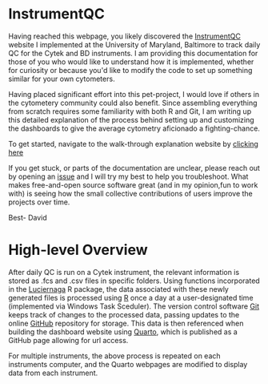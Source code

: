 # InstrumentQC 

Having reached this webpage, you likely discovered the [InstrumentQC](https://umgccfcss.github.io/InstrumentQC/) website I implemented at the University of Maryland, Baltimore to track daily QC for the Cytek and BD instruments. I am providing this documentation for those of you who would like to understand how it is implemented, whether for curiosity or because you'd like to modify the code to set up something similar for your own cytometers.

Having placed significant effort into this pet-project, I would love if others in the cytometery community could also benefit. Since assembling everything from scratch requires some familiarity with both R and Git, I am writing up this detailed explanation of the process behind setting up and customizing the dashboards to give the average cytometry aficionado a fighting-chance. 

To get started, navigate to the walk-through explanation website by [clicking here](https://davidrach.github.io/InstrumentQC_Install/)

If you get stuck, or parts of the documentation are unclear, please reach out by opening an [issue](https://github.com/DavidRach/InstrumentQC_Install/issues) and I will try my best to help you troubleshoot. What makes free-and-open source software great (and in my opinion,fun to work with) is seeing how the small collective contributions of users improve the projects over time. 

Best-
David

# High-level Overview

After daily QC is run on a Cytek instrument, the relevant information is stored as .fcs and .csv files in specific folders. Using functions incorporated in the [Luciernaga](https://github.com/DavidRach/Luciernaga) R package, the data associated with these newly generated files is processed using [R](https://www.r-project.org/) once a day at a user-designated time (implemented via Windows Task Sceduler). The version control software [Git](https://git-scm.com/) keeps track of changes to the processed data, passing updates to the online [GitHub](https://github.com/) repository for storage. This data is then referenced when building the dashboard website using [Quarto](https://quarto.org/), which is published as a GitHub page allowing for url access.

For multiple instruments, the above process is repeated on each instruments computer, and the Quarto webpages are modified to display data from each instrument. 

